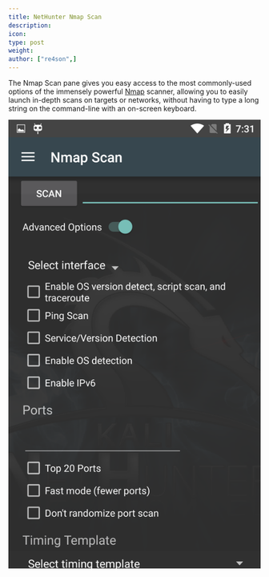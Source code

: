 ```yaml
---
title: NetHunter Nmap Scan
description:
icon:
type: post
weight:
author: ["re4son",]
---
```


The Nmap Scan pane gives you easy access to the most commonly-used options of the immensely powerful [Nmap](https://nmap.org/) scanner, allowing you to easily launch in-depth scans on targets or networks, without having to type a long string on the command-line with an on-screen keyboard.

![](./nethunter-nmap.png)
